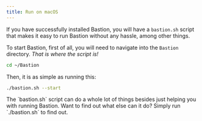```yaml
---
title: Run on macOS
---
```


If you have successfully installed Bastion, you will have a `bastion.sh` script
that makes it easy to run Bastion without any hassle, among other things.

To start Bastion, first of all, you will need to navigate into the `Bastion`
directory. _That is where the script is!_

```bash
cd ~/Bastion
```

Then, it is as simple as running this:

```bash
./bastion.sh --start
```

<note type="info">
  The `bastion.sh` script can do a whole lot of things besides just helping
  you with running Bastion. Want to find out what else can it do? Simply
  run `./bastion.sh` to find out.
</note>
